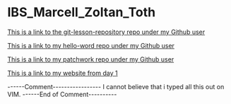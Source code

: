 # IBS_Marcell_Zoltan_Toth

[This is a link to the git-lesson-repository repo under my Github user](https://github.com/Guthixx23/git-lesson-repository)

[This is a link to my hello-word repo under my Github user](https://github.com/Guthixx23/hello-word)

[This is a link to my patchwork repo under my Github user](https://github.com/Guthixx23/patchwork)

[This is a link to my website from day 1](https://github.com/Guthixx23/guthixx23.github.io)


------Comment-----------------
I cannot believe that i typed all this out on VIM.
------End of Comment----------

